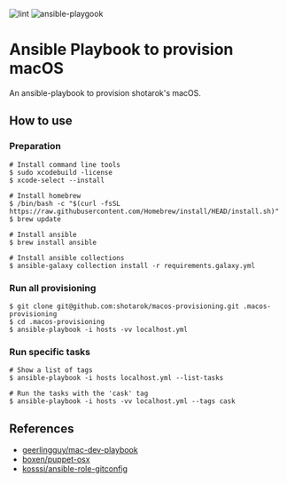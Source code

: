 ![lint](https://github.com/shotarok/macos-provisioning/actions/workflows/lint.yml/badge.svg)
![ansible-playgook](https://github.com/shotarok/macos-provisioning/actions/workflows/ansible-playbook.yml/badge.svg)

# Ansible Playbook to provision macOS

An ansible-playbook to provision shotarok's macOS.

## How to use

### Preparation

```console
# Install command line tools
$ sudo xcodebuild -license
$ xcode-select --install

# Install homebrew
$ /bin/bash -c "$(curl -fsSL https://raw.githubusercontent.com/Homebrew/install/HEAD/install.sh)"
$ brew update

# Install ansible
$ brew install ansible

# Install ansible collections
$ ansible-galaxy collection install -r requirements.galaxy.yml
```

### Run all provisioning

```console
$ git clone git@github.com:shotarok/macos-provisioning.git .macos-provisioning
$ cd .macos-provisioning
$ ansible-playbook -i hosts -vv localhost.yml
```

### Run specific tasks
```console
# Show a list of tags
$ ansible-playbook -i hosts localhost.yml --list-tasks

# Run the tasks with the 'cask' tag
$ ansible-playbook -i hosts -vv localhost.yml --tags cask
```

## References

- [geerlingguy/mac-dev-playbook](https://github.com/geerlingguy/mac-dev-playbook)
- [boxen/puppet-osx](https://github.com/boxen/puppet-osx)
- [kosssi/ansible-role-gitconfig](https://github.com/kosssi/ansible-role-gitconfig)


